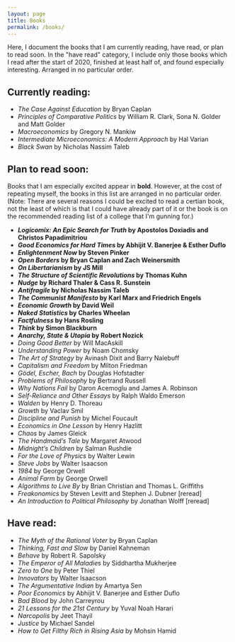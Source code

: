 ```yaml
---
layout: page
title: Books
permalink: /books/
---
```

Here, I document the books that I am currently reading, have read, or plan to read soon. In the "have read" category, I include only those books which I read after the start of 2020, finished at least half of, and found especially interesting. Arranged in no particular order.

## Currently reading:

- *The Case Against Education* by Bryan Caplan
- *Principles of Comparative Politics* by William R. Clark, Sona N. Golder and Matt Golder
- *Macroeconomics* by Gregory N. Mankiw
- *Intermediate Microeconomics: A Modern Approach* by Hal Varian
- *Black Swan* by Nicholas Nassim Taleb

## Plan to read soon:

Books that I am especially excited appear in __bold__. However, at the cost of repeating myself, the books in this list are arranged in no particular order. (Note: There are several reasons I could be excited to read a certian book, not the least of which is that I could have already part of it or the book is on the recommended reading list of a college that I'm gunning for.)

-	__*Logicomix: An Epic Search for Truth* by Apostolos Doxiadis and Christos Papadimitriou__
-	__*Good Economics for Hard Times* by Abhijit V. Banerjee & Esther Duflo__
-	__*Enlightenment Now* by Steven Pinker__
-	__*Open Borders* by Bryan Caplan and Zach Weinersmith__
-	__*On Libertarianism* by JS Mill__
- __*The Structure of Scientific Revolutions* by Thomas Kuhn__
-	__*Nudge* by Richard Thaler & Cass R. Sunstein__
-	__*Antifragile* by Nicholas Nassim Taleb__
-	__*The Communist Manifesto* by Karl Marx and Friedrich Engels__
-	__*Economic Growth* by David Weil__
-	__*Naked Statistics* by Charles Wheelan__
- __*Factfulness* by Hans Rosling__
-	__*Think* by Simon Blackburn__
-	__*Anarchy, State & Utopia* by Robert Nozick__
- *Doing Good Better* by Will MacAskill
-	*Understanding Power* by Noam Chomsky
-	*The Art of Strategy* by Avinash Dixit and Barry Nalebuff
-	*Capitalism and Freedom* by Milton Friedman
-	*Gödel, Escher, Bach* by Douglas Hofstadter
-	*Problems of Philosophy* by Bertrand Russell
-	*Why Nations Fail* by Daron Acemoglu and James A. Robinson
-	*Self-Reliance and Other Essays* by Ralph Waldo Emerson
- *Walden* by Henry D. Thoreau
-	*Growth* by Vaclav Smil
-	*Discipline and Punish* by Michel Foucault 
- *Economics in One Lesson* by Henry Hazlitt
-	*Chaos* by James Gleick
-	*The Handmaid’s Tale* by Margaret Atwood
-	*Midnight’s Children* by Salman Rushdie
-	*For the Love of Physics* by Walter Lewin
-	*Steve Jobs* by Walter Isaacson
-	*1984* by George Orwell
-	*Animal Farm* by George Orwell
- *Algorithms to Live By* by Brian Christian and Thomas L. Griffiths 
-	*Freakonomics* by Steven Levitt and Stephen J. Dubner \[reread\] 
-	*An Introduction to Political Philosophy* by Jonathan Wolff \[reread\]

## Have read:

- *The Myth of the Rational Voter* by Bryan Caplan
- *Thinking, Fast and Slow* by Daniel Kahneman
- *Behave* by Robert R. Sapolsky
- *The Emperor of All Maladies* by Siddhartha Mukherjee
- *Zero to One* by Peter Thiel
- *Innovators* by Walter Isaacson
- *The Argumentative Indian* by Amartya Sen
- *Poor Economics* by Abhijit V. Banerjee and Esther Duflo
- *Bad Blood* by John Carreyrou
- *21 Lessons for the 21st Century* by Yuval Noah Harari
- *Narcopolis* by Jeet Thayil
- *Justice* by Michael Sandel
- *How to Get Filthy Rich in Rising Asia* by Mohsin Hamid
